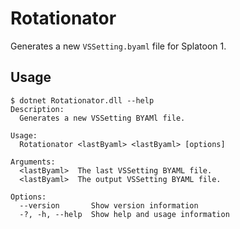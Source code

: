 # Rotationator

Generates a new `VSSetting.byaml` file for Splatoon 1.

## Usage

```
$ dotnet Rotationator.dll --help
Description:
  Generates a new VSSetting BYAMl file.

Usage:
  Rotationator <lastByaml> <lastByaml> [options]

Arguments:
  <lastByaml>  The last VSSetting BYAML file.
  <lastByaml>  The output VSSetting BYAML file.

Options:
  --version       Show version information
  -?, -h, --help  Show help and usage information
```
